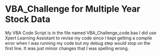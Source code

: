 # VBA_Challenge for Multiple Year Stock Data
My VBA Code Script is in the file named VBA_Challenge_code.bas
I did use Xpert Learning Assistant to revise my code since I kept getting a compile error when I was running my code but my debug step would stop on the first line. 
It was just minior changes that I was spelling wrong.
